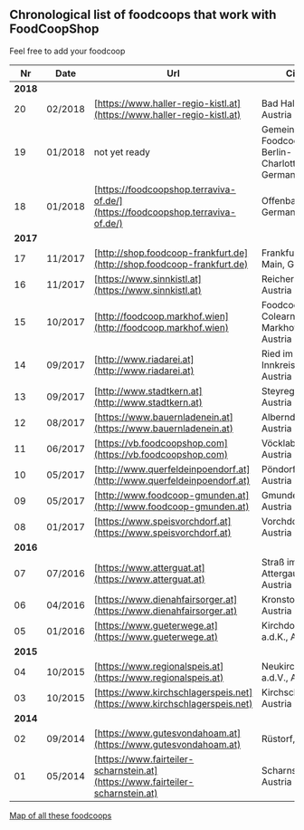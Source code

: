## Chronological list of foodcoops that work with FoodCoopShop

Feel free to add your foodcoop

| Nr | Date    | Url | City |
| -- | ------- | --- | ---- |
| **2018** |
| 20 | 02/2018 | [https://www.haller-regio-kistl.at](https://www.haller-regio-kistl.at) | Bad Hall, Austria|
| 19 | 01/2018 | not yet ready | Gemeinwohl-Foodcoop Berlin-Charlottenburg, Germany|
| 18 | 01/2018 | [https://foodcoopshop.terraviva-of.de/](https://foodcoopshop.terraviva-of.de/) | Offenbach, Germany|
| **2017** |
| 17 | 11/2017 | [http://shop.foodcoop-frankfurt.de](http://shop.foodcoop-frankfurt.de) | Frankfurt am Main, Germany |
| 16 | 11/2017 | [https://www.sinnkistl.at](https://www.sinnkistl.at) | Reichersberg, Austria|
| 15 | 10/2017 | [http://foodcoop.markhof.wien](http://foodcoop.markhof.wien) | Foodcoop Colearning Markhof, Wien, Austria |
| 14 | 09/2017 | [http://www.riadarei.at](http://www.riadarei.at) | Ried im Innkreis, Austria |
| 13 | 09/2017 | [http://www.stadtkern.at](http://www.stadtkern.at) | Steyregg, Austria |
| 12 | 08/2017 | [https://www.bauernladenein.at](https://www.bauernladenein.at) | Alberndorf, Austria |
| 11 | 06/2017 | [https://vb.foodcoopshop.com](https://vb.foodcoopshop.com) | Vöcklabruck, Austria |
| 10 | 05/2017 | [http://www.querfeldeinpoendorf.at](http://www.querfeldeinpoendorf.at) | Pöndorf, Austria |
| 09 | 05/2017 | [http://www.foodcoop-gmunden.at](http://www.foodcoop-gmunden.at) | Gmunden, Austria |
| 08 | 01/2017 | [https://www.speisvorchdorf.at](https://www.speisvorchdorf.at) | Vorchdorf, Austria |
| **2016** |
| 07 | 07/2016 | [https://www.atterguat.at](https://www.atterguat.at) | Straß im Attergau, Austria |
| 06 | 04/2016 | [https://www.dienahfairsorger.at](https://www.dienahfairsorger.at) | Kronstorf, Austria |
| 05 | 01/2016 | [https://www.gueterwege.at](https://www.gueterwege.at) | Kirchdorf a.d.K., Austria |
| **2015** |
| 04 | 10/2015 | [https://www.regionalspeis.at](https://www.regionalspeis.at) | Neukirchen a.d.V., Austria |
| 03 | 10/2015 | [https://www.kirchschlagerspeis.net](https://www.kirchschlagerspeis.net) | Kirchschlag, Austria |
| **2014** |
| 02 | 09/2014 | [https://www.gutesvondahoam.at](https://www.gutesvondahoam.at) | Rüstorf, Austria |
| 01 | 05/2014 | [https://www.fairteiler-scharnstein.at](https://www.fairteiler-scharnstein.at) | Scharnstein, Austria |

[Map of all these foodcoops](https://www.google.com/maps/d/viewer?mid=18Ds-ijgE6vZIG9BC_q52Spvj-ZQ)
